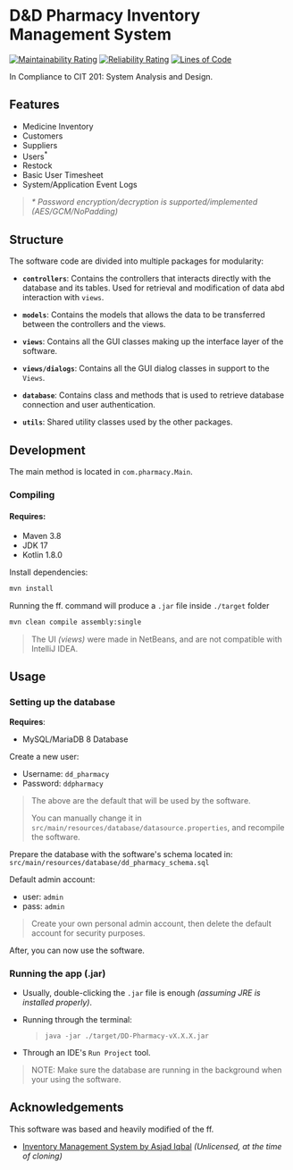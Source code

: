 # D&D Pharmacy Inventory Management System

[![Maintainability Rating](https://sonarcloud.io/api/project_badges/measure?project=jhdcruz_DD-Pharmacy&metric=sqale_rating)](https://sonarcloud.io/summary/new_code?id=jhdcruz_DD-Pharmacy) [![Reliability Rating](https://sonarcloud.io/api/project_badges/measure?project=jhdcruz_DD-Pharmacy&metric=reliability_rating)](https://sonarcloud.io/summary/new_code?id=jhdcruz_DD-Pharmacy) [![Lines of Code](https://sonarcloud.io/api/project_badges/measure?project=jhdcruz_DD-Pharmacy&metric=ncloc)](https://sonarcloud.io/summary/new_code?id=jhdcruz_DD-Pharmacy)

In Compliance to CIT 201: System Analysis and Design.

## Features

- Medicine Inventory
- Customers
- Suppliers
- Users<sup>*</sup>
- Restock
- Basic User Timesheet
- System/Application Event Logs

> _* Password encryption/decryption is supported/implemented (AES/GCM/NoPadding)_

## Structure

The software code are divided into multiple packages for modularity:

- **`controllers`**: Contains the controllers that interacts directly with the database and
  its tables. Used for retrieval and modification of data abd interaction with `views`.

- **`models`**: Contains the models that allows the data to be transferred between the controllers and the views.

- **`views`**: Contains all the GUI classes making up the interface layer of the software.

- **`views/dialogs`**: Contains all the GUI dialog classes in support to the `Views`.

- **`database`**: Contains class and methods that is used to retrieve database connection and user authentication.

- **`utils`**: Shared utility classes used by the other packages.

## Development

The main method is located in `com.pharmacy.Main`.

### Compiling

#### Requires:

- Maven 3.8
- JDK 17
- Kotlin 1.8.0

Install dependencies:

```sh
mvn install
```

Running the ff. command will produce a `.jar` file inside `./target` folder

```sh
mvn clean compile assembly:single
```

> The UI _(views)_ were made in NetBeans, and are not compatible with IntelliJ IDEA.

## Usage

### Setting up the database

**Requires**:

- MySQL/MariaDB 8 Database

Create a new user:

- Username: `dd_pharmacy`
- Password: `ddpharmacy`

> The above are the default that will be used by the software.
>
> You can manually change it in `src/main/resources/database/datasource.properties`,
> and recompile the software.

Prepare the database with the software's schema located in:
`src/main/resources/database/dd_pharmacy_schema.sql`

Default admin account:

- user: `admin`
- pass: `admin`

> Create your own personal admin account,
> then delete the default account for security purposes.

After, you can now use the software.

### Running the app (.jar)

- Usually, double-clicking the `.jar` file is enough _(assuming JRE is installed properly)_.

- Running through the terminal:

  > ```
  > java -jar ./target/DD-Pharmacy-vX.X.X.jar
  > ```

- Through an IDE's `Run Project` tool.

> NOTE: Make sure the database are running in the background when
> your using the software.

## Acknowledgements

This software was based and heavily modified of the ff.

- [Inventory Management System by Asjad Iqbal](https://github.com/AsjadIqbal/InventoryManagementSystem/tree/fa42a6b59265870256b4d1d0cc13e526ddb9679e)
  _(Unlicensed, at the time of cloning)_
